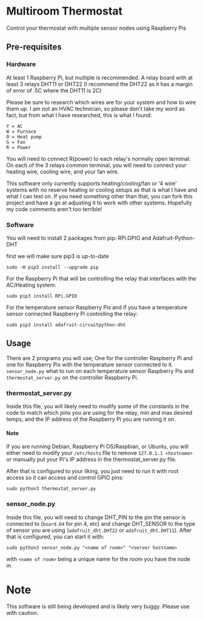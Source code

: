 # Multiroom Thermostat
Control your thermostat with multiple sensor nodes using Raspberry Pis

## Pre-requisites

### Hardware
At least 1 Raspberry Pi, but multiple is recommended.
A relay board with at least 3 relays
DHT11 or DHT22 (I recommend the DHT22 as it has a margin of error of .5C where the DHT11 is 2C) 

Please be sure to research which wires are for your system and how to wire them up. I am not an HVAC technician, so please don't take my word as fact, but from what I have researched, this is what I found:
```
Y = AC
W = Furnace
O = Heat pump
G = Fan
R = Power
```
You will need to connect R(power) to each relay's normally open terminal.
On each of the 3 relays common terminal, you will need to connect your heating wire, cooling wire, and your fan wire.

This software only currently supports heating/cooling/fan or '4 wire' systems with no reserve heating or cooling setups as that is what I have and what I can test on. If you need something other than that, you can fork this project and have a go at adjusting it to work with other systems. Hopefully my code comments aren't too terrible!

### Software
You will need to install 2 packages from pip: RPi.GPIO and Adafruit-Python-DHT


first we will make sure pip3 is up-to-date

```sudo -H pip3 install --upgrade pip```


For the Raspberry Pi that will be controlling the relay that interfaces with the AC/Heating system:

```sudo pip3 install RPi.GPIO```


For the temperature sensor Raspberry Pis and if you have a temperature sensor connected Raspberry Pi controlling the relay:

```sudo pip3 install adafruit-circuitpython-dht```


## Usage
There are 2 programs you will use; One for the controller Raspberry Pi and one for Raspberry Pis with the temperature sensor connected to it.
`sensor_node.py` what to run on each temperature sensor Raspberry Pis and `thermostat_server.py` on the controller Raspberry Pi.


### thermostat_server.py
Inside this file, you will likely need to modify some of the constants in the code to match which pins you are using for the relay, min and max desired temps, and the IP address of the Raspberry Pi you are running it on.
#### Note
If you are running Debian, Raspberry Pi OS/Raspbian, or Ubuntu, you will either need to modify your `/etc/hosts` file to remove `127.0.1.1 <hostname>` or manually put your Pi's IP address in the thermostat_server.py file.


After that is configured to your liking, you just need to run it with root access so it can access and control GPIO pins:

```sudo python3 thermostat_server.py```

### sensor_node.py
Inside this file, you will need to change DHT_PIN to the pin the sensor is connected to (`board.D4` for pin 4, etc) and change DHT_SENSOR to the type of sensor you are using (`adafruit_dht.DHT22` or `adafruit_dht.DHT11`).
After that is configured, you can start it with:

```sudo python3 sensor_node.py "<name of room>" "<server hostname>```

with `<name of room>` being a unique name for the room you have the node in.

# Note
This software is still being developed and is likely very buggy. Please use with caution.
